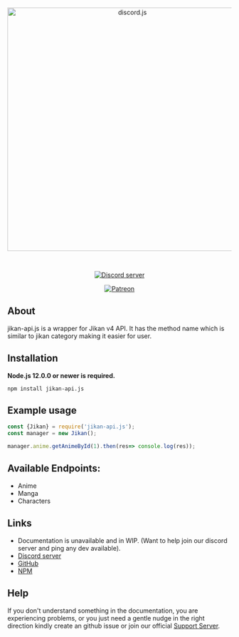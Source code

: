 <div align="center">
  <br />
  <p>
    <a href="https://jikan.openian.dev"><img src="https://cdn.discordapp.com/attachments/735903738967097455/880782970695331860/unknown-removebg-preview.png" width="546" alt="discord.js" /></a>
  </p>
  <br />
  <p>
    <a href="https://menhera-chan.in/support"><img src="https://img.shields.io/discord/735899211677041099?color=5865F2&logo=discord&logoColor=white" alt="Discord server" /></a>

[comment]: <> (    <a href="https://www.npmjs.com/package/chiro.js"><img src="https://img.shields.io/npm/v/chiro.js.svg?maxAge=3600" alt="NPM version" /></a>)

[comment]: <> (    <a href="https://www.npmjs.com/package/chiro.js"><img src="https://img.shields.io/npm/dt/chiro.js.svg?maxAge=3600" alt="NPM downloads" /></a>)
    
<a href="https://www.patreon.com/rohank05"><img src="https://img.shields.io/badge/donate-patreon-F96854.svg" alt="Patreon" /></a>
  </p>
</div>

## About

jikan-api.js is a wrapper for Jikan v4 API. It has the method name which is similar to jikan category making it easier for user. 


## Installation

**Node.js 12.0.0 or newer is required.**

```sh-session
npm install jikan-api.js
```

## Example usage

```js
const {Jikan} = require('jikan-api.js');
const manager = new Jikan();

manager.anime.getAnimeById(1).then(res=> console.log(res));
```

## Available Endpoints:
- Anime
- Manga
- Characters

## Links

- Documentation is unavailable and in WIP. (Want to help join our discord server and ping any dev available).
- [Discord server](https://menhera-chan.in/support)
- [GitHub](https://github.com/OpenianDevelopment/jikan-api.js)
- [NPM](https://www.npmjs.com/package/jikan-api.js)

## Help

If you don't understand something in the documentation, you are experiencing problems, or you just need a gentle nudge in the right direction kindly create an github issue or join our official [Support Server](https://menhera-chan.in/support).
